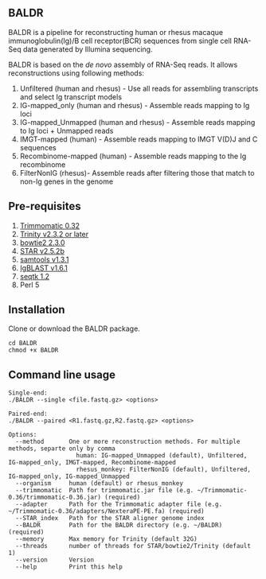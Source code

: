 ## BALDR

BALDR is a pipeline for reconstructing human or rhesus macaque immunoglobulin(Ig)/B cell receptor(BCR) sequences from single cell RNA-Seq data generated by Illumina sequencing. 

BALDR is based on the *de novo* assembly of RNA-Seq reads. It allows reconstructions using following methods:
1. Unfiltered (human and rhesus) - Use all reads for assembling transcripts and select Ig transcript models
2. IG-mapped_only (human and rhesus) - Assemble reads mapping to Ig loci
3. IG-mapped_Unmapped (human and rhesus) - Assemble reads mapping to Ig loci + Unmapped reads
4. IMGT-mapped (human) - Assemble reads mapping to IMGT V(D)J and C sequences
5. Recombinome-mapped (human) - Assemble reads mapping to the Ig recombinome
6. FilterNonIG (rhesus)- Assemble reads after filtering those that match to non-Ig genes in the genome

## Pre-requisites
1. [Trimmomatic 0.32](http://www.usadellab.org/cms/?page=trimmomatic)
2. [Trinity v2.3.2 or later](https://github.com/trinityrnaseq/trinityrnaseq/wiki) 
3. [bowtie2 2.3.0](http://bowtie-bio.sourceforge.net/bowtie2/index.shtml)
4. [STAR v2.5.2b](https://github.com/alexdobin/STAR)
5. [samtools v1.3.1](http://www.htslib.org/download/)
6. [IgBLAST v1.6.1](https://www.ncbi.nlm.nih.gov/igblast/faq.html#standalone)
7. [seqtk 1.2](https://github.com/lh3/seqtk)
8. Perl 5

## Installation
Clone or download the BALDR package. 
```
cd BALDR
chmod +x BALDR
```

## Command line usage
```
Single-end:
./BALDR --single <file.fastq.gz> <options>

Paired-end:
./BALDR --paired <R1.fastq.gz,R2.fastq.gz> <options>

Options:
  --method       One or more reconstruction methods. For multiple methods, separte only by comma
  	    	       human: IG-mapped_Unmapped (default), Unfiltered, IG-mapped_only, IMGT-mapped, Recombinome-mapped 
  		           rhesus_monkey: FilterNonIG (default), Unfiltered, IG-mapped_only, IG-mapped_Unmapped
  --organism     human (default) or rhesus_monkey
  --trimmomatic  Path for trimmomatic.jar file (e.g. ~/Trimmomatic-0.36/trimmomatic-0.36.jar) (required)
  --adapter      Path for the Trimmomatic adapter file (e.g. ~/Trimmomatic-0.36/adapters/NexteraPE-PE.fa) (required)
  --STAR_index   Path for the STAR aligner genome index
  --BALDR        Path for the BALDR directory (e.g. ~/BALDR) (required)
  --memory       Max memory for Trinity (default 32G)
  --threads      number of threads for STAR/bowtie2/Trinity (default 1)
  --version      Version
  --help         Print this help
```


